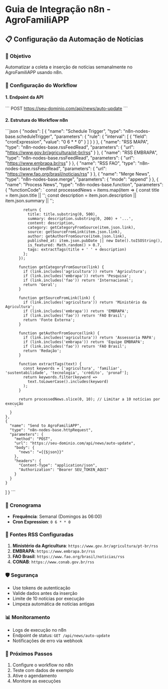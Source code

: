 # Guia de Integração n8n - AgroFamiliAPP

## 📋 Configuração da Automação de Notícias

### 🎯 Objetivo
Automatizar a coleta e inserção de notícias semanalmente no AgroFamiliAPP usando n8n.

### 🔧 Configuração do Workflow

#### 1. Endpoint da API
\`\`\`
POST https://seu-dominio.com/api/news/auto-update
\`\`\`

#### 2. Estrutura do Workflow n8n

\`\`\`json
{
  "nodes": [
    {
      "name": "Schedule Trigger",
      "type": "n8n-nodes-base.scheduleTrigger",
      "parameters": {
        "rule": {
          "interval": [
            {
              "field": "cronExpression",
              "value": "0 6 * * 0"
            }
          ]
        }
      }
    },
    {
      "name": "RSS MAPA",
      "type": "n8n-nodes-base.rssFeedRead",
      "parameters": {
        "url": "https://www.gov.br/agricultura/pt-br/rss"
      }
    },
    {
      "name": "RSS EMBRAPA",
      "type": "n8n-nodes-base.rssFeedRead",
      "parameters": {
        "url": "https://www.embrapa.br/rss"
      }
    },
    {
      "name": "RSS FAO",
      "type": "n8n-nodes-base.rssFeedRead",
      "parameters": {
        "url": "https://www.fao.org/brasil/noticias/rss"
      }
    },
    {
      "name": "Merge News",
      "type": "n8n-nodes-base.merge",
      "parameters": {
        "mode": "append"
      }
    },
    {
      "name": "Process News",
      "type": "n8n-nodes-base.function",
      "parameters": {
        "functionCode": `
          const processedNews = items.map(item => {
            const title = item.json.title || '';
            const description = item.json.description || item.json.summary || '';
            
            return {
              title: title.substring(0, 500),
              summary: description.substring(0, 200) + '...',
              content: description,
              category: getCategoryFromSource(item.json.link),
              source: getSourceFromLink(item.json.link),
              author: getAuthorFromSource(item.json.link),
              published_at: item.json.pubDate || new Date().toISOString(),
              is_featured: Math.random() > 0.7,
              tags: extractTags(title + ' ' + description)
            };
          });
          
          function getCategoryFromSource(link) {
            if (link.includes('agricultura')) return 'Agricultura';
            if (link.includes('embrapa')) return 'Pesquisa';
            if (link.includes('fao')) return 'Internacional';
            return 'Geral';
          }
          
          function getSourceFromLink(link) {
            if (link.includes('agricultura')) return 'Ministério da Agricultura';
            if (link.includes('embrapa')) return 'EMBRAPA';
            if (link.includes('fao')) return 'FAO Brasil';
            return 'Fonte Externa';
          }
          
          function getAuthorFromSource(link) {
            if (link.includes('agricultura')) return 'Assessoria MAPA';
            if (link.includes('embrapa')) return 'Equipe EMBRAPA';
            if (link.includes('fao')) return 'FAO Brasil';
            return 'Redação';
          }
          
          function extractTags(text) {
            const keywords = ['agricultura', 'familiar', 'sustentabilidade', 'tecnologia', 'crédito', 'pronaf'];
            return keywords.filter(keyword => 
              text.toLowerCase().includes(keyword)
            );
          }
          
          return processedNews.slice(0, 10); // Limitar a 10 notícias por execução
        `
      }
    },
    {
      "name": "Send to AgroFamiliAPP",
      "type": "n8n-nodes-base.httpRequest",
      "parameters": {
        "method": "POST",
        "url": "https://seu-dominio.com/api/news/auto-update",
        "body": {
          "news": "={{$json}}"
        },
        "headers": {
          "Content-Type": "application/json",
          "Authorization": "Bearer SEU_TOKEN_AQUI"
        }
      }
    }
  ]
}
\`\`\`

### 📅 Cronograma
- **Frequência**: Semanal (Domingos às 06:00)
- **Cron Expression**: `0 6 * * 0`

### 🔗 Fontes RSS Configuradas
1. **Ministério da Agricultura**: `https://www.gov.br/agricultura/pt-br/rss`
2. **EMBRAPA**: `https://www.embrapa.br/rss`
3. **FAO Brasil**: `https://www.fao.org/brasil/noticias/rss`
4. **CONAB**: `https://www.conab.gov.br/rss`

### 🛡️ Segurança
- Use tokens de autenticação
- Valide dados antes da inserção
- Limite de 10 notícias por execução
- Limpeza automática de notícias antigas

### 📊 Monitoramento
- Logs de execução no n8n
- Endpoint de status: `GET /api/news/auto-update`
- Notificações de erro via webhook

### 🚀 Próximos Passos
1. Configure o workflow no n8n
2. Teste com dados de exemplo
3. Ative o agendamento
4. Monitore as execuções
